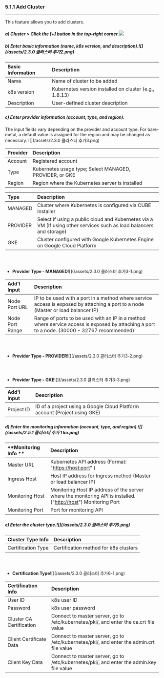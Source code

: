 ### 5.1.1 Add Cluster

---

This feature allows you to add clusters.

##### a\) Cluster > Click the [+] button in the top-right corner.![](/assets/2.5_ko_cluster_03.png)

##### b\) Enter basic information \(name, k8s version, and description\).![](/assets/2.3.0 클러스터 추가2.png)

| **Basic Information** | Description |
| :--- | :--- |
| Name | Name of cluster to be added |
| k8s version | Kubernetes version installed on cluster \(e.g., 1.8.13\) |
| Description | User-defined cluster description |

##### 

##### c\) Enter provider information \(account, type, and region\).

The input fields vary depending on the provider and account type. For bare-metal, a default value is assigned for the region and may be changed as necessary. ![](/assets/2.3.0 클러스터 추가3.png)

| **Provider** | **Description** |
| :--- | :--- |
| Account | Registered account |
| Type | Kubernetes usage type; Select MANAGED, PROVIDER, or GKE |
| Region | Region where the Kubernetes server is installed |

| **Type** | **Description** |
| :--- | :--- |
| MANAGED | Cluster where Kubernetes is configured via CUBE Installer |
| PROVIDER | Select if using a public cloud and Kubernetes via a VM \(If using other services such as load balancers and storage\) |
| GKE | Cluster configured with Google Kubernetes Engine on Google Cloud Platform |

#### ㅤ

* **Provider Type - MANAGED**![](/assets/2.3.0 클러스터 추가3-1.png)

| **Add'l Input** | **Description** |
| :--- | :--- |
| Node Port URL | IP to be used with a port in a method where service access is exposed by attaching a port to a node \(Master or load balancer IP\) |
| Node Port Range | Range of ports to be used with an IP in a method where service access is exposed by attaching a port to a node. \(30000 - 32767 recommended\) |

#### ㅤ

* **Provider Type - PROVIDER**![](/assets/2.3.0 클러스터 추가3-2.png)ㅤ

#### ㅤ

* **Provider Type - GKE**![](/assets/2.3.0 클러스터 추가3-3.png)

| **Add'l Input** | **Description** |
| :--- | :--- |
| Project ID | ID of a project using a Google Cloud Platform account \(Project using GKE\) |

##### 

##### d\) Enter the monitoring information \(account, type, and region\).![](/assets/2.5.1 클러스터 추가 1 ko.png)

| **Monitoring Info ** | **Description** |
| :--- | :--- |
| Master URL | Kubernetes API address \(Format: "[https://host:port](https://host:port)" \) |
| Ingress Host | Host IP address for Ingress method \(Master or load balancer IP\) |
| Monitoring Host | Monitoring Host IP address of the server where the monitoring API is installed. \("[http://host](http://host)"\) Monitoring Port |
| Monitoring Port | Port for monitoring API |

##### 

##### e\) Enter the cluster type.![](/assets/2.3.0 클러스터 추가6.png)

| **Cluster Type Info** | **Description** |
| :--- | :--- |
| Certification Type | Certification method for k8s clusters |

#### ㅤ

* **Certification Type**![](/assets/2.3.0 클러스터 추가6-1.png)

| Certification Info | **Description** |
| :--- | :--- |
| User ID | k8s user ID |
| Password | k8s user password |
| Cluster CA Certification | Connect to master server, go to /etc/kubernetes/pki/, and enter the ca.crt file value |
| Client Certificate Data | Connect to master server, go to /etc/kubernetes/pki/, and enter the admin.crt file value |
| Client Key Data | Connect to master server, go to /etc/kubernetes/pki/, and enter the admin.key file value |



